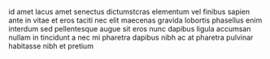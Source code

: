 id amet lacus amet senectus dictumstcras elementum vel finibus sapien ante in
vitae et eros taciti nec elit maecenas gravida lobortis phasellus enim interdum
sed pellentesque augue sit eros nunc dapibus ligula accumsan nullam in
tincidunt a nec mi pharetra dapibus nibh ac at pharetra pulvinar habitasse nibh
et pretium